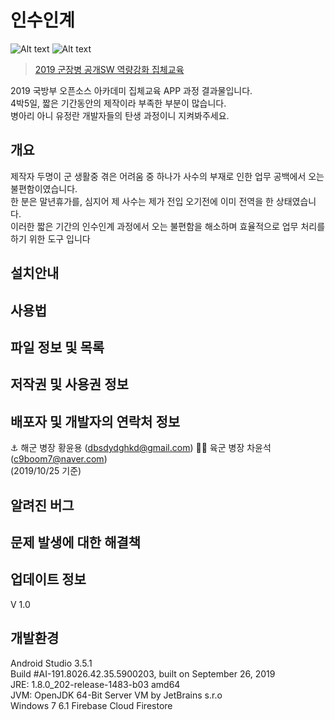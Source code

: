 # 인수인계
![Alt text](https://img.shields.io/badge/data-app-green) ![Alt text](https://img.shields.io/badge/price-%240-lightgrey) 
> [2019 군장병 공개SW 역량강화 집체교육](http://osam.kr/osam/collective/offline)  

2019 국방부 오픈소스 아카데미 집체교육 APP 과정 결과물입니다.  
4박5일, 짧은 기간동안의 제작이라 부족한 부분이 많습니다.  
병아리 아니 유정란 개발자들의 탄생 과정이니 지켜봐주세요. 

## 개요
 제작자 두명이 군 생활중 겪은 어려움 중 하나가 사수의 부재로 인한 업무 공백에서 오는 불편함이였습니다.  
 한 분은 말년휴가를, 심지어 제 사수는 제가 전입 오기전에 이미 전역을 한 상태였습니다.  
 이러한 짧은 기간의 인수인계 과정에서 오는 불편함을 해소하며 효율적으로 업무 처리를 하기 위한 도구 입니다   
 
## 설치안내
 
## 사용법

## 파일 정보 및 목록

## 저작권 및 사용권 정보

## 배포자 및 개발자의 연락처 정보
:anchor: 해군 병장 황윤용 (dbsdydghkd@gmail.com) 
:running_man: 육군 병장 차윤석 (c9boom7@naver.com)   
(2019/10/25 기준)
## 알려진 버그

## 문제 발생에 대한 해결책

## 업데이트 정보
V 1.0
## 개발환경

 Android Studio 3.5.1  
 Build #AI-191.8026.42.35.5900203, built on September 26, 2019  
 JRE: 1.8.0_202-release-1483-b03 amd64  
 JVM: OpenJDK 64-Bit Server VM by JetBrains s.r.o  
 Windows 7 6.1
 Firebase Cloud Firestore
